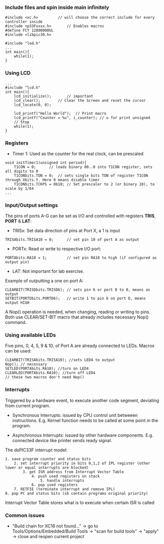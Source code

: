 

### Include files and spin inside main infinitely

```
#include <xc.h>			// will choose the correct include for every controller inside
#include <p33Fxxxx.h>		// Enables macros
#define FCY 12800000UL 
#include <libpic30.h>

#include "led.h"
...
int main(){
    while(1);
}
```

### Using LCD

```
...
#include "lcd.h"
int main(){
    lcd_initialize();		// important
    lcd_clear(); 		// Clear the Screen and reset the cursor
    lcd_locate(0, 0);
    
    lcd_printf("Hello World");  // Print macro
    lcd_printf("Counter = %u", i_counter); // u for print unsigned 
    // Stop
    while(1);
}
```

### Registers

- Timer 1: Used as the counter for the real clock, can be prescaled
```
void initTimer1(unsigned int period){
	T1CON = 0; 		// loads binary 00..0 into T1CON register, sets all digits to 0
	T1CONbits.TON = 0; 	// sets single bits TON of register T1CON through Xbits.Y. Here 0 means disable timer 
	T1CONbits.TCKPS = 0b10; // Set prescaler to 2 (or binary 10), to scale by 1/64 
...
```

### Input/Output settings

The pins of ports A-G can be set as I/O and controlled with registers **TRIS**, **PORT** & **LAT**:

- TRISx: Set data direction of pins at Port X, a 1 is input
```
TRISAbits.TRISA10 = 0; 		// set pin 10 of port A as output
```

- PORTx: Read or write to respective I/O port: 
```
PORTAbits.RA10 = 1; 		// set pin RA10 to high (if configured as output pin)
```

- LAT: Not important for lab exercise.

Example of outputting a one on port A:
```
CLEARBIT(TRISDbits.TRISD6);	// sets pin 6 or port D to 0, means as output
SETBIT(PORTDbits.PORTD6);	// write 1 to pin 6 on port D, means output HIGH
```
A Nop() operation is needed, when changing, reading or writing to pins.
Both use CLEAR/SET-BIT macro that already includes necessary Nop() command.


### Using available LEDs
Five pins, 0, 4, 5, 9 & 10, of Port A are already connected to LEDs. Macros can be used:
```
CLEARBIT(TRISAbits.TRISA10); //sets LED4 to output
Nop(); // necessary
SETLED(PORTAbits.RA10); //turn on LED4
CLEARLED(PORTAbits.RA10); //turn off LED4
// these two macros don't need Nop()
```

### Interrupts

Triggered by a hardware event, to execute another code segment, deviating from current program.

- Synchronous Interrupts: issued by CPU control unit betweeen instructions. E.g. Kernel function needs to be called at some point in the program.

- Asynchronous Interrupts: issued by other hardware components. E.g. connected device like printer sends ready signal.

The dsPIC33F interrupt model:
```
1. save program counter and status bits 
	2. set interrupt priority in bits 0,1,2 of IPL register (other lower or equal interrupts are blocked)
		3. get ISR address from Interrupt Vector Table
			4. push used registers on stack
				5. handle interrupts
			6. pop used registers
	7. RETFIE (terminate interrupt and remove IPL)
8. pop PC and status bits (sb contain programs original priority)
```

Interrupt Vector Table stores what is to execute when certain ISR is called
   
### Common issues

- "Build chain for XC16 not found..."
-> go to Tools/Options/Embedded/Build Tools -> "scan for build tools" -> "apply" -> close and reopen current project

